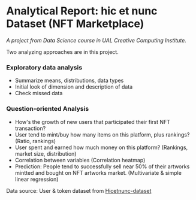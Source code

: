 # Analytical Report: hic et nunc Dataset (NFT Marketplace)

*A project from Data Science course in UAL Creative Computing Institute.*

Two analyzing approaches are in this project.

### Exploratory data analysis

- Summarize means, distributions, data types
- Initial look of dimension and description of data
- Check missed data

### Question-oriented Analysis

- How's the growth of new users that participated their first NFT transaction?
- User tend to mint/buy how many items on this platform, plus rankings? (Ratio, rankings)
- User spent and earned how much money on this platform? (Rankings, market size, distribution)
- Correlation between variables (Correlation heatmap)
- Prediction: People tend to successfully sell near 50% of their artworks mintted and bought on NFT artworks market. (Multivariate & simple linear regression)

Data source: User & token dataset from [Hicetnunc-dataset](https://github.com/hashquine/hicetnunc-dataset)
